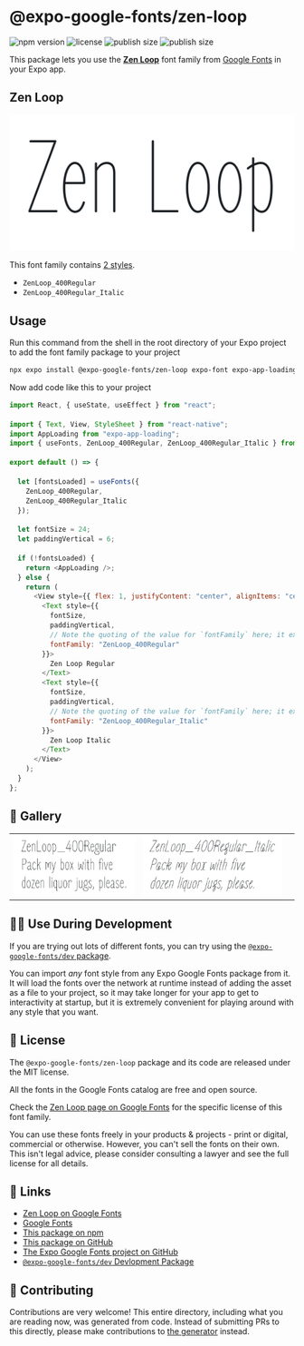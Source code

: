 # @expo-google-fonts/zen-loop

![npm version](https://flat.badgen.net/npm/v/@expo-google-fonts/zen-loop)
![license](https://flat.badgen.net/github/license/expo/google-fonts)
![publish size](https://flat.badgen.net/packagephobia/install/@expo-google-fonts/zen-loop)
![publish size](https://flat.badgen.net/packagephobia/publish/@expo-google-fonts/zen-loop)

This package lets you use the [**Zen Loop**](https://fonts.google.com/specimen/Zen+Loop) font family from [Google Fonts](https://fonts.google.com/) in your Expo app.

## Zen Loop

![Zen Loop](./font-family.png)

This font family contains [2 styles](#-gallery).

- `ZenLoop_400Regular`
- `ZenLoop_400Regular_Italic`

## Usage

Run this command from the shell in the root directory of your Expo project to add the font family package to your project

```sh
npx expo install @expo-google-fonts/zen-loop expo-font expo-app-loading
```

Now add code like this to your project

```js
import React, { useState, useEffect } from "react";

import { Text, View, StyleSheet } from "react-native";
import AppLoading from "expo-app-loading";
import { useFonts, ZenLoop_400Regular, ZenLoop_400Regular_Italic } from '@expo-google-fonts/zen-loop';

export default () => {

  let [fontsLoaded] = useFonts({
    ZenLoop_400Regular, 
    ZenLoop_400Regular_Italic
  });

  let fontSize = 24;
  let paddingVertical = 6;

  if (!fontsLoaded) {
    return <AppLoading />;
  } else {
    return (
      <View style={{ flex: 1, justifyContent: "center", alignItems: "center" }}>
        <Text style={{
          fontSize,
          paddingVertical,
          // Note the quoting of the value for `fontFamily` here; it expects a string!
          fontFamily: "ZenLoop_400Regular"
        }}>
          Zen Loop Regular
        </Text>
        <Text style={{
          fontSize,
          paddingVertical,
          // Note the quoting of the value for `fontFamily` here; it expects a string!
          fontFamily: "ZenLoop_400Regular_Italic"
        }}>
          Zen Loop Italic
        </Text>
      </View>
    );
  }
};
```

## 🔡 Gallery


||||
|-|-|-|
|![ZenLoop_400Regular](./ZenLoop_400Regular.ttf.png)|![ZenLoop_400Regular_Italic](./ZenLoop_400Regular_Italic.ttf.png)|||


## 👩‍💻 Use During Development

If you are trying out lots of different fonts, you can try using the [`@expo-google-fonts/dev` package](https://github.com/expo/google-fonts/tree/master/font-packages/dev#readme).

You can import _any_ font style from any Expo Google Fonts package from it. It will load the fonts over the network at runtime instead of adding the asset as a file to your project, so it may take longer for your app to get to interactivity at startup, but it is extremely convenient for playing around with any style that you want.


## 📖 License

The `@expo-google-fonts/zen-loop` package and its code are released under the MIT license.

All the fonts in the Google Fonts catalog are free and open source.

Check the [Zen Loop page on Google Fonts](https://fonts.google.com/specimen/Zen+Loop) for the specific license of this font family.

You can use these fonts freely in your products & projects - print or digital, commercial or otherwise. However, you can't sell the fonts on their own. This isn't legal advice, please consider consulting a lawyer and see the full license for all details.

## 🔗 Links

- [Zen Loop on Google Fonts](https://fonts.google.com/specimen/Zen+Loop)
- [Google Fonts](https://fonts.google.com/)
- [This package on npm](https://www.npmjs.com/package/@expo-google-fonts/zen-loop)
- [This package on GitHub](https://github.com/expo/google-fonts/tree/master/font-packages/zen-loop)
- [The Expo Google Fonts project on GitHub](https://github.com/expo/google-fonts)
- [`@expo-google-fonts/dev` Devlopment Package](https://github.com/expo/google-fonts/tree/master/font-packages/dev)

## 🤝 Contributing

Contributions are very welcome! This entire directory, including what you are reading now, was generated from code. Instead of submitting PRs to this directly, please make contributions to [the generator](https://github.com/expo/google-fonts/tree/master/packages/generator) instead.
